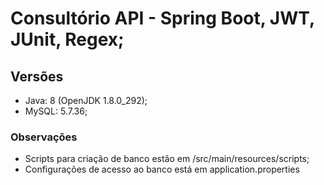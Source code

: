 # Consultório API - Spring Boot, JWT, JUnit, Regex;

## Versões
- Java: 8 (OpenJDK 1.8.0_292);
- MySQL: 5.7.36;

### Observações
- Scripts para criação de banco estão em /src/main/resources/scripts;
- Configurações de acesso ao banco está em application.properties